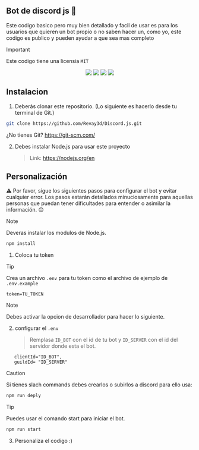 ## Bot de discord js 🤖
 Este codigo basico pero muy bien detallado y facil de usar es para los usuarios que quieren un bot propio o no saben hacer un, como yo, este codigo es publico y pueden ayudar a que sea mas completo

>[!IMPORTANT]
>Este codigo tiene una licensia ``MIT``
    
 <p align="center">
  
<img src="https://img.shields.io/badge/version-1.0-green"/> 
<img src="https://img.shields.io/badge/author-RevayDev-blue"/> 
<img src="https://img.shields.io/badge/licencia-MIT-red"/> 
<img src="https://img.shields.io/badge/aria-Bot de discord.js-yellow"/>
  
</p>

## Instalacion
  1. Deberás clonar este repositorio. (Lo siguiente es hacerlo desde tu terminal de Git.)
   ```Bash
   git clone https://github.com/Revay3d/Discord.js.git
   ```
   ¿No tienes Git? https://git-scm.com/
  
  2. Debes instalar Node.js para usar este proyecto
     > Link: https://nodejs.org/en

## Personalización
⚠ Por favor, sigue los siguientes pasos para configurar el bot y evitar cualquier error. Los pasos estarán detallados minuciosamente para aquellas personas que puedan tener dificultades para entender o asimilar la información. 😊
>[!NOTE]
>Deveras instalar los modulos de Node.js.
>```Bash
>npm install
>```



1. Coloca tu token
>[!TIP]
>Crea un archivo ``.env`` para tu token como el archivo de ejemplo de ``.env.example``
>```.env
>token=TU_TOKEN
>```

>[!NOTE]
>Debes activar la opcion de desarrollador para hacer lo siguiente.

2. configurar el ``.env``
   > Remplasa ``ID_BOT`` con el id de tu bot y ``ID_SERVER`` con el id del servidor donde esta el bot.
 ```.env
    clientId="ID_BOT",
    guildId= "ID_SERVER"

 ```

>[!CAUTION]
>Si tienes slach commands debes crearlos o subirlos a discord para ello usa:
>```Bash
>npm run deply
>```

>[!TiP]
>Puedes usar el comando start para iniciar el bot.
>```Bash
>npm run start
>```

3. Personaliza el codigo :)


 

